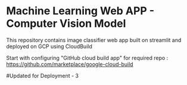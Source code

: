 # Machine Learning Web APP - Computer Vision Model
This repository contains image classifier web app built on streamlit and deployed on GCP using CloudBuild

Start with configuring "GitHub cloud build app" for required repo : https://github.com/marketplace/google-cloud-build

#Updated for Deployment - 3
